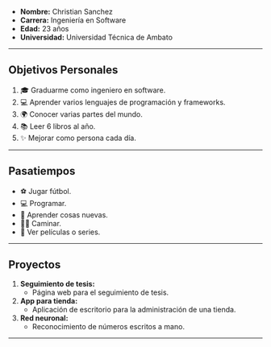 - **Nombre:** Christian Sanchez
- **Carrera:** Ingeniería en Software
- **Edad:** 23 años
- **Universidad:** Universidad Técnica de Ambato

---

## Objetivos Personales
1. 🎓 Graduarme como ingeniero en software.
2. 💻 Aprender varios lenguajes de programación y frameworks.
3. 🌍 Conocer varias partes del mundo.
4. 📚 Leer 6 libros al año.
5. ✨ Mejorar como persona cada día.

---

## Pasatiempos
- ⚽ Jugar fútbol.
- 💻 Programar.
- 📖 Aprender cosas nuevas.
- 🚶‍♂️ Caminar.
- 🎥 Ver películas o series.

---

## Proyectos
1. **Seguimiento de tesis:**
   - Página web para el seguimiento de tesis.
2. **App para tienda:**
   - Aplicación de escritorio para la administración de una tienda.
3. **Red neuronal:**
   - Reconocimiento de números escritos a mano.

---


